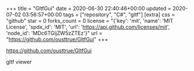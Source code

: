 +++
title = "GltfGui"
date = 2020-06-30 22:40:46+00:00
updated = 2020-07-02 03:56:57+00:00
tags = ["repository", "C#", "gltf"]
[extra]
css = "github"
star = 0
forks_count = 0
license = "{'key': 'mit', 'name': 'MIT License', 'spdx_id': 'MIT', 'url': 'https://api.github.com/licenses/mit', 'node_id': 'MDc6TGljZW5zZTEz'}"
url = "https://github.com/ousttrue/GltfGui"
+++

<https://github.com/ousttrue/GltfGui>

gltf viewer
